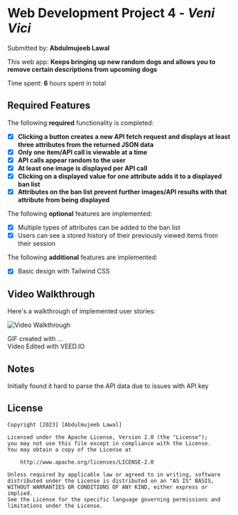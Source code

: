 # Web Development Project 4 - *Veni Vici*

Submitted by: **Abdulmujeeb Lawal**

This web app: **Keeps bringing up new random dogs and allows you to remove certain descriptions from upcoming dogs**

Time spent: **6** hours spent in total

## Required Features

The following **required** functionality is completed:

- [x] **Clicking a button creates a new API fetch request and displays at least three attributes from the returned JSON data**
- [x] **Only one item/API call is viewable at a time**
- [x] **API calls appear random to the user**
- [x] **At least one image is displayed per API call**
- [x] **Clicking on a displayed value for one attribute adds it to a displayed ban list**
- [x] **Attributes on the ban list prevent further images/API results with that attribute from being displayed**

The following **optional** features are implemented:

- [x] Multiple types of attributes can be added to the ban list
- [x] Users can see a stored history of their previously viewed items from their session

The following **additional** features are implemented:

* [x] Basic design with Tailwind CSS

## Video Walkthrough

Here's a walkthrough of implemented user stories:

<img src='https://media.giphy.com/media/v1.Y2lkPTc5MGI3NjExMmUzZGYzMjljY2E4YzI4YWMyNjQyNGFmNzBjZTBkOTRmYmZhMmEwMyZjdD1n/xmtSFJYoqBfaEVyIrh/giphy.gif' title='Video Walkthrough' width='' alt='Video Walkthrough' />

<!-- Replace this with whatever GIF tool you used! -->
GIF created with ...  
Video Edited with VEED.IO

## Notes

Initially found it hard to parse the API data due to issues with API key

## License

    Copyright [2023] [Abdulmujeeb Lawal]

    Licensed under the Apache License, Version 2.0 (the "License");
    you may not use this file except in compliance with the License.
    You may obtain a copy of the License at

        http://www.apache.org/licenses/LICENSE-2.0

    Unless required by applicable law or agreed to in writing, software
    distributed under the License is distributed on an "AS IS" BASIS,
    WITHOUT WARRANTIES OR CONDITIONS OF ANY KIND, either express or implied.
    See the License for the specific language governing permissions and
    limitations under the License.